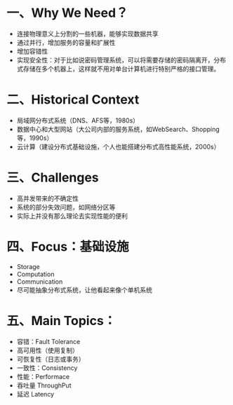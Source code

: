 # 一、Why We Need？
* 连接物理意义上分割的一些机器，能够实现数据共享
* 通过并行，增加服务的容量和扩展性
* 增加容错性
* 实现安全性：对于比如说密码管理系统，可以将需要存储的密码隔离开，分布式存储在多个机器上，这样就不用对单台计算机进行特别严格的接口管理。

# 二、Historical Context
* 局域网分布式系统（DNS、AFS等，1980s）
* 数据中心和大型网站（大公司内部的服务系统，如WebSearch、Shopping等，1990s）
* 云计算（建设分布式基础设施，个人也能搭建分布式高性能系统，2000s）

# 三、Challenges
* 高并发带来的不确定性
* 系统的部分失效问题，如网络分区等
* 实际上并没有那么理论去实现性能的便利

# 四、Focus：基础设施
* Storage
* Computation
* Communication
* 尽可能抽象分布式系统，让他看起来像个单机系统

# 五、Main Topics：
* 容错：Fault Tolerance
* 高可用性（使用复制）
* 可恢复性（日志或事务）
* 一致性：Consistency
* 性能：Performace
* 吞吐量 ThroughPut
* 延迟 Latency
